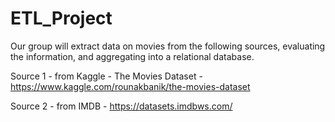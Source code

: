 # ETL_Project

Our group will extract data on movies from the following sources, evaluating the information, and aggregating into a relational database.

Source 1 - from Kaggle - The Movies Dataset - https://www.kaggle.com/rounakbanik/the-movies-dataset

Source 2 - from IMDB - https://datasets.imdbws.com/
